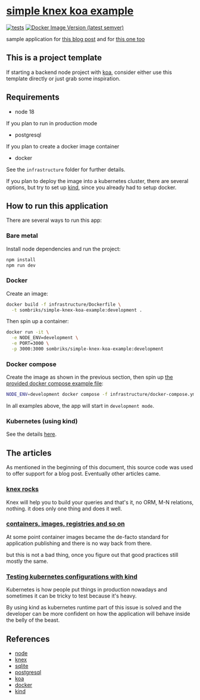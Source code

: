 # [simple knex koa example](https://github.com/sombriks/simple-knex-koa-example)

[![tests](https://github.com/sombriks/simple-knex-koa-example/actions/workflows/node.js.yml/badge.svg)](https://github.com/sombriks/simple-knex-koa-example/actions)
[![Docker Image Version (latest semver)](https://img.shields.io/docker/v/sombriks/simple-knex-koa-example?logo=docker&color=lightblue)](https://hub.docker.com/r/sombriks/simple-knex-koa-example/tags)

sample application for [this blog post](https://sombriks.com/blog/0043-knex-still-rocks-on-modern-node/)
and for [this one too](https://sombriks.com/blog/0055-containers-part-3-app-container-friendly/)

## This is a project template

If starting a backend node project with [koa](https://koajs.com), consider
either use this template directly or just grab some inspiration.

## Requirements

- node 18

If you plan to run in production mode

- postgresql

If you plan to create a docker image container

- docker

See the `infrastructure` folder for further details.

If you plan to deploy the image into a kubernetes cluster, there are several
options, but try to set up [kind](https://kind.sigs.k8s.io/), since you already
had to setup docker.

## How to run this application

There are several ways to run this app:

### Bare metal

Install node dependencies and run the project:

```bash
npm install
npm run dev
```

### Docker

Create an image:

```bash
docker build -f infrastructure/Dockerfile \
  -t sombriks/simple-knex-koa-example:development .
```

Then spin up a container:

```bash
docker run -it \
  -e NODE_ENV=development \
  -e PORT=3000 \
  -p 3000:3000 sombriks/simple-knex-koa-example:development
```

### Docker compose

Create the image as shown in the previous section, then spin up
[the provided docker compose example file](infrastructure/docker-compose.yml):

```bash
NODE_ENV=development docker compose -f infrastructure/docker-compose.yml up
```

In all examples above, the app will start in `development mode`.

### Kubernetes (using kind)

See the details [here](infrastructure/README.md).

## The articles

As mentioned in the beginning of this document, this source code was used to
offer support for a blog post. Eventually other articles came.

### [knex rocks](https://sombriks.com/blog/0043-knex-still-rocks-on-modern-node/)

Knex will help you to build your queries and that's it, no ORM, M-N relations,
nothing. it does only one thing and does it well.

### [containers, images, registries and so on](https://sombriks.com/blog/0055-containers-part-3-app-container-friendly/)

At some point container images became the de-facto standard for application
publishing and there is no way back from there.

but this is not a bad thing, once you figure out that good practices still
mostly the same.

### [Testing kubernetes configurations with kind](https://sombriks.com/blog/0058-containers-part-4-k8s-with-kind/)

Kubernetes is how people put things in production nowadays and sometimes
it can be tricky to test because it's heavy.

By using kind as kubernetes runtime part of this issue is solved and the
developer can be more confident on how the application will behave inside
the belly of the beast.

## References

- [node](https://nodejs.org)
- [knex](https://knexjs.org)
- [sqlite](https://sqlite.org)
- [postgresql](https://postgresql.org)
- [koa](https://koajs.com)
- [docker](https://docker.com)
- [kind](https://kind.sigs.k8s.io/)
